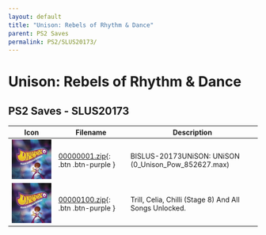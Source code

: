 ```yaml
---
layout: default
title: "Unison: Rebels of Rhythm & Dance"
parent: PS2 Saves
permalink: PS2/SLUS20173/
---
```

# Unison: Rebels of Rhythm & Dance

## PS2 Saves - SLUS20173

| Icon | Filename | Description |
|------|----------|-------------|
| ![Unison: Rebels of Rhythm & Dance](icon0.png) | [00000001.zip](00000001.zip){: .btn .btn-purple } | BISLUS-20173UNiSON: UNiSON (0_Unison_Pow_852627.max) |
| ![Unison: Rebels of Rhythm & Dance](icon0.png) | [00000100.zip](00000100.zip){: .btn .btn-purple } | Trill, Celia, Chilli (Stage 8) And All Songs Unlocked. |
